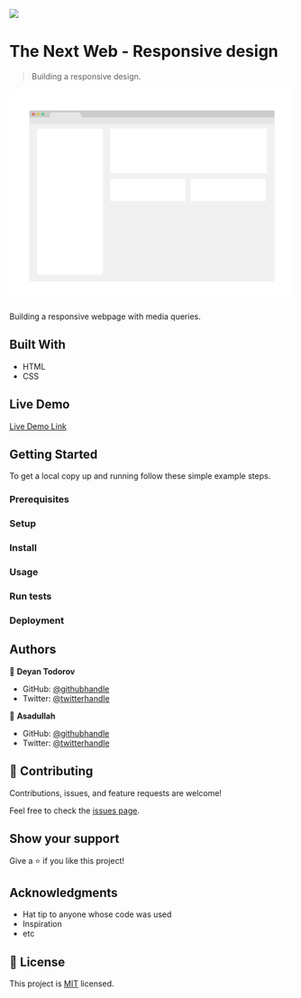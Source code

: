 ![](https://img.shields.io/badge/Microverse-blueviolet)

# The Next Web - Responsive design

> Building a responsive design.

![screenshot](./app_screenshot.png)

Building a responsive webpage with media queries.

## Built With

- HTML
- CSS

## Live Demo

[Live Demo Link](https://livedemo.com)


## Getting Started

To get a local copy up and running follow these simple example steps.

### Prerequisites

### Setup

### Install

### Usage

### Run tests

### Deployment



## Authors

👤 **Deyan Todorov**

- GitHub: [@githubhandle](https://github.com/githubhandle)
- Twitter: [@twitterhandle](https://twitter.com/twitterhandle)

👤 **Asadullah**

- GitHub: [@githubhandle](https://github.com/abmasadullah)
- Twitter: [@twitterhandle](https://twitter.com/abmasadullah)


## 🤝 Contributing

Contributions, issues, and feature requests are welcome!

Feel free to check the [issues page](issues/).

## Show your support

Give a ⭐️ if you like this project!

## Acknowledgments

- Hat tip to anyone whose code was used
- Inspiration
- etc

## 📝 License

This project is [MIT](lic.url) licensed.
